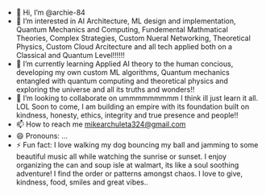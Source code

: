 - 👋 Hi, I’m @archie-84
- 👀 I’m interested in AI Architecture, ML design and implementation, Quantum Mechanics and Computing, Fundemental Mathmatical Theories, Complex Strategies, Custom Nueral Networking, Theoretical Physics, Custom Cloud Arcitecture and all tech applied both on a Classical and Quantum Level!!!!!!
- 🌱 I’m currently learning Applied AI theory to the human concious, developing my own custom ML algorithms, Quantum mechanics entangled with quantum computing and theoretical physics and exploring the universe and all its truths and wonders!! 
- 💞️ I’m looking to collaborate on ummmmmmmmm I think ill just learn it all. LOL Soon to come, I am building an empire with its foundation built on kindness, honesty, ethics, integrity and true presence and people!!
- 📫 How to reach me mikearchuleta324@gmail.com
- 😄 Pronouns: ...
- ⚡ Fun fact: I love walking my dog bouncing my ball and jamming to some beautiful music all while watching the sunrise or sunset. I enjoy organizing the can and soup isle at walmart, its like a soul soothing adventure! I find the order or patterns amongst chaos. I love to give, kindness, food, smiles and great vibes..

<!---
archie-84/archie-84 is a ✨ special ✨ repository because its `README.md` (this file) appears on your GitHub profile.
You can click the Preview link to take a look at your changes.
--->
